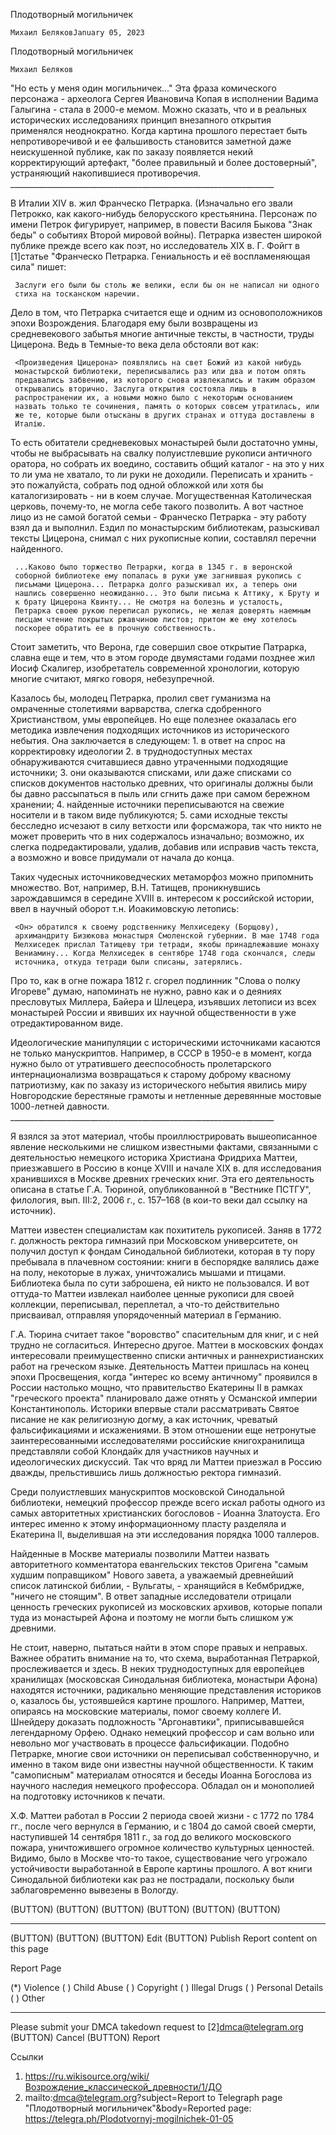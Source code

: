 Плодотворный могильничек


    Михаил БеляковJanuary 05, 2023

Плодотворный могильничек


    Михаил Беляков

   "Но есть у меня один могильничек..." Эта фраза комического персонажа -
   археолога Сергея Ивановича Копая в исполнении Вадима Галыгина - стала в
   2000-е мемом. Можно сказать, что и в реальных исторических
   исследованиях принцип внезапного открытия применялся неоднократно.
   Когда картина прошлого перестает быть непротиворечивой и ее фальшивость
   становится заметной даже неискушенной публике, как по заказу появляется
   некий корректирующий артефакт, "более правильный и более достоверный",
   устраняющий накопившиеся противоречия.
     __________________________________________________________________

   В Италии XIV в. жил Франческо Петрарка. (Изначально его звали Петрокко,
   как какого-нибудь белорусского крестьянина. Персонаж по имени Петрок
   фигурирует, например, в повести Василя Быкова "Знак беды" о событиях
   Второй мировой войны). Петрарка известен широкой публике прежде всего
   как поэт, но исследователь XIX в. Г. Фойгт в [1]статье "Франческо
   Петрарка. Гениальность и её воспламеняющая сила" пишет:

     Заслуги его были бы столь же велики, если бы он не написал ни одного
     стиха на тосканском наречии.

   Дело в том, что Петрарка считается еще и одним из основоположников
   эпохи Возрождения. Благодаря ему были возвращены из средневекового
   забытья многие античные тексты, в частности, труды Цицерона. Ведь в
   Темные-то века дела обстояли вот как:

     <Произведения Цицерона> появлялись на свет Божий из какой нибудь
     монастырской библиотеки, переписывались раз или два и потом опять
     предавались забвению, из которого снова извлекались и таким образом
     открывались вторично. Заслуга открытия состояла лишь в
     распространении их, а новыми можно было с некоторым основанием
     назвать только те сочинения, память о которых совсем утратилась, или
     же те, которые были отысканы в других странах и оттуда доставлены в
     Италію.

   То есть обитатели средневековых монастырей были достаточно умны, чтобы
   не выбрасывать на свалку полуистлевшие рукописи античного оратора, но
   собрать их воедино, составить общий каталог - на это у них то ли ума не
   хватало, то ли руки не доходили. Переписать и хранить - это пожалуйста,
   собрать под одной обложкой или хотя бы каталогизировать - ни в коем
   случае. Могущественная Католическая церковь, почему-то, не могла себе
   такого позволить. А вот частное лицо из не самой богатой семьи -
   Франческо Петрарка - эту работу взял да и выполнил. Ездил по
   монастырским библиотекам, разыскивал тексты Цицерона, снимал с них
   рукописные копии, составлял перечни найденного.

     ...Каково было торжество Петрарки, когда в 1345 г. в веронской
     соборной библиотеке ему попалась в руки уже загнившая рукопись с
     письмами Цицерона... Петрарка долго разыскивал их, а теперь они
     нашлись совершенно неожиданно... Это были письма к Аттику, к Бруту и
     к брату Цицерона Квинту... Не смотря на болезнь и усталость,
     Петрарка своею рукою переписал рукопись, не желая доверять наемным
     писцам чтение покрытых ржавчиною листов; притом же ему хотелось
     поскорее обратить ее в прочную собственность.

   Стоит заметить, что Верона, где совершил свое открытие Патрарка, славна
   еще и тем, что в этом городе двумястами годами позднее жил Иосиф
   Скалигер, изобретатель современной хронологии, которую многие считают,
   мягко говоря, небезупречной.

   Казалось бы, молодец Петрарка, пролил свет гуманизма на омраченные
   столетиями варварства, слегка сдобренного Христианством, умы
   европейцев. Но еще полезнее оказалась его методика извлечения
   подходящих источников из исторического небытия. Она заключается в
   следующем:
    1. в ответ на спрос на корректировку идеологии
    2. в труднодоступных местах обнаруживаются считавшиеся давно
       утраченными подходящие источники;
    3. они оказываются списками, или даже списками со списков документов
       настолько древних, что оригиналы должны были бы давно рассыпаться в
       пыль или сгнить даже при самом бережном хранении;
    4. найденные источники переписываются на свежие носители и в таком
       виде публикуются;
    5. сами исходные тексты бесследно исчезают в силу ветхости или
       форсмажора, так что никто не может проверить что в них содержалось
       изначально; возможно, их слегка подредактировали, удалив, добавив
       или исправив часть текста, а возможно и вовсе придумали от начала
       до конца.

   Таких чудесных источниковедческих метаморфоз можно припомнить
   множество. Вот, например, В.Н. Татищев, проникнувшись зарождавшимся в
   середине XVIII в. интересом к российской истории, ввел в научный оборот
   т.н. Иоакимовскую летопись:

     <Он> обратился к своему родственнику Мелхиседеку (Борщову),
     архимандриту Бизюкова монастыря Смоленской губернии. В мае 1748 года
     Мелхиседек прислал Татищеву три тетради, якобы принадлежавшие монаху
     Вениамину... Когда Мелхиседек в сентябре 1748 года скончался, следы
     источника, откуда тетради были списаны, затерялись.

   Про то, как в огне пожара 1812 г. сгорел подлинник "Слова о полку
   Игореве" думаю, напоминать не нужно, равно как и о деяниях пресловутых
   Миллера, Байера и Шлецера, изъявших летописи из всех монастырей России
   и явивших их научной общественности в уже отредактированном виде.

   Идеологические манипуляции с историческими источниками касаются не
   только манускриптов. Например, в СССР в 1950-е в момент, когда нужно
   было от утратившего дееспособность пролетарского интернационализма
   возвращаться к старому доброму квасному патриотизму, как по заказу из
   исторического небытия явились миру Новгородские берестяные грамоты и
   нетленные деревянные мостовые 1000-летней давности.
     __________________________________________________________________

   Я взялся за этот материал, чтобы проиллюстрировать вышеописанное
   явление несколькими не слишком известными фактами, связанными с
   деятельностью немецкого историка Христиана Фридриха Маттеи,
   приезжавшего в Россию в конце XVIII и начале XIX в. для исследования
   хранившихся в Москве древних греческих книг. Эта его деятельность
   описана в статье Г.А. Тюриной, опубликованной в "Вестнике ПСТГУ",
   филология, вып. III:2, 2006 г., с. 157–168 (в кои-то веки дал ссылку на
   источник).

   Маттеи известен специалистам как похититель рукописей. Заняв в 1772 г.
   должность ректора гимназий при Московском университете, он получил
   доступ к фондам Синодальной библиотеки, которая в ту пору пребывала в
   плачевном состоянии: книги в беспорядке валялись даже на полу,
   некоторые в лужах, уничтожались мышами и птицами. Библиотека была по
   сути заброшена, ей никто не пользовался. И вот оттуда-то Маттеи
   извлекал наиболее ценные рукописи для своей коллекции, переписывал,
   переплетал, а что-то действительно присваивал, отправляя упорядоченный
   материал в Германию.

   Г.А. Тюрина считает такое "воровство" спасительным для книг, и с ней
   трудно не согласиться. Интересно другое. Маттеи в московских фондах
   интересовали преимущественно списки античных и раннехристианских работ
   на греческом языке. Деятельность Маттеи пришлась на конец эпохи
   Просвещения, когда "интерес ко всему античному" проявился в России
   настолько мощно, что правительство Екатерины II в рамках "греческого
   проекта" планировало даже отнять у Османской империи Константинополь.
   Историки впервые стали рассматривать Святое писание не как религиозную
   догму, а как источник, чреватый фальсификациями и искажениями. В этом
   отношении еще нетронутые заинтересованными исследователями российские
   книгохранилища представляли собой Клондайк для участников научных и
   идеологических дискуссий. Так что вряд ли Маттеи приезжал в Россию
   дважды, прельстившись лишь должностью ректора гимназий.

   Среди полуистлевших манускриптов московской Синодальной библиотеки,
   немецкий профессор прежде всего искал работы одного из самых
   авторитетных христианских богословов - Иоанна Златоуста. Его интерес
   именно к этому информационному пласту разделяла и Екатерина II,
   выделившая на эти исследования порядка 1000 таллеров.

   Найденные в Москве материалы позволили Маттеи назвать авторитетного
   комментатора евангельских текстов Оригена "самым худшим поправщиком"
   Нового завета, а уважаемый древнейший список латинской библии, -
   Вульгаты, - хранящийся в Кебмбридже, "ничего не стоящим". В ответ
   западные исследователи отрицали ценность греческих рукописей из
   московских архивов, которые попали туда из монастырей Афона и поэтому
   не могли быть слишком уж древними.

   Не стоит, наверно, пытаться найти в этом споре правых и неправых.
   Важнее обратить внимание на то, что схема, выработанная Петраркой,
   прослеживается и здесь. В неких труднодоступных для европейцев
   хранилищах (московская Синодальная библиотека, монастыри Афона)
   находятся источники, радикально меняющие представления историков о,
   казалось бы, устоявшейся картине прошлого. Например, Маттеи, опираясь
   на московские материалы, помог своему коллеге И. Шнейдеру доказать
   подложность "Аргонавтики", приписывавшейся легендарному Орфею. Однако
   немецкий профессор и сам вольно или невольно мог участвовать в процессе
   фальсификации. Подобно Петрарке, многие свои источники он переписывал
   собственноручно, и именно в таком виде они известны научной
   общественности. К таким "самописным" материалам относятся и беседы
   Иоанна Богослова из научного наследия немецкого профессора. Обладал он
   и монополией на подготовку источников к печати.

   Х.Ф. Маттеи работал в России 2 периода своей жизни - с 1772 по 1784
   гг., после чего вернулся в Германию, и с 1804 до самой своей смерти,
   наступившей 14 сентября 1811 г., за год до великого московского пожара,
   уничтожившего огромное количество культурных ценностей. Видимо, было в
   Москве что-то такое, существование чего угрожало устойчивости
   выработанной в Европе картины прошлого. А вот книги Синодальной
   библиотеки как раз не пострадали, поскольку были заблаговременно
   вывезены в Вологду.

   (BUTTON) (BUTTON) (BUTTON) (BUTTON) (BUTTON) (BUTTON)
   ____________________
   (BUTTON) (BUTTON)
   (BUTTON) Edit (BUTTON) Publish
   Report content on this page

Report Page

   (*) Violence ( ) Child Abuse ( ) Copyright ( ) Illegal Drugs ( )
   Personal Details ( ) Other
   ____________________
   Please submit your DMCA takedown request to [2]dmca@telegram.org
   (BUTTON) Cancel (BUTTON) Report

Ссылки

   1. https://ru.wikisource.org/wiki/Возрождение_классической_древности/1/ДО
   2. mailto:dmca@telegram.org?subject=Report to Telegraph page "Плодотворный могильничек"&body=Reported page: https://telegra.ph/Plodotvornyj-mogilnichek-01-05



